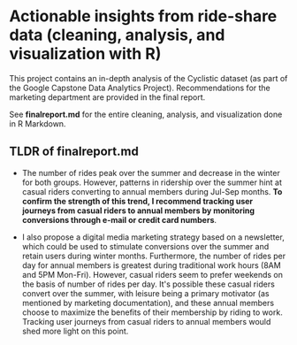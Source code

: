 # Actionable insights from ride-share data (cleaning, analysis, and visualization with R)
This project contains an in-depth analysis of the Cyclistic dataset (as part of the Google Capstone Data Analytics Project). Recommendations for the marketing department are provided in the final report. 

See <b>finalreport.md</b> for the entire cleaning, analysis, and visualization done in R Markdown.

## TLDR of finalreport.md
- The number of rides peak over the summer and decrease in the winter for both groups. However, patterns in ridership over the summer hint at casual riders converting to annual members during Jul-Sep months. <b>To confirm the strength of this trend, I recommend tracking user journeys from casual riders to annual members by monitoring conversions through e-mail or credit card numbers</b>. 

- I also propose a digital media marketing strategy based on a newsletter, which could be used to stimulate conversions over the summer and retain users during winter months. Furthermore, the number of rides per day for annual members is greatest during traditional work hours (8AM and 5PM Mon-Fri). However, casual riders seem to prefer weekends on the basis of number of rides per day. It's possible these casual riders convert over the summer, with leisure being a primary motivator (as mentioned by marketing documentation), and these annual members choose to maximize the benefits of their membership by riding to work. Tracking user journeys from casual riders to annual members would shed more light on this point.
